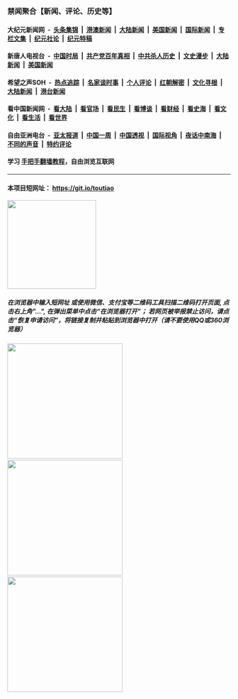 ### 禁闻聚合【新闻、评论、历史等】

#### 大纪元新闻网 &nbsp;-&nbsp; [头条集锦](indexes/E头条集锦.md?t=02282002) &nbsp;|&nbsp; [港澳新闻](indexes/E港澳新闻.md?t=02282002)  &nbsp;|&nbsp; [大陆新闻](indexes/E大陆新闻.md?t=02282002) &nbsp;|&nbsp; [美国新闻](indexes/E美国新闻.md?t=02282002) &nbsp;|&nbsp; [国际新闻](indexes/E国际新闻.md?t=02282002) &nbsp;|&nbsp; [专栏文集](indexes/E专栏文集.md?t=02282002) &nbsp;|&nbsp; [纪元社论](indexes/E纪元社论.md?t=02282002) &nbsp;|&nbsp; [纪元特稿](indexes/E纪元特稿.md?t=02282002) 

#### 新唐人电视台 &nbsp;-&nbsp; [中国时局](indexes/N中国时局.md?t=02282002) &nbsp;|&nbsp; [共产党百年真相](indexes/N共产党百年真相.md?t=02282002) &nbsp;|&nbsp; [中共杀人历史](indexes/N中共杀人历史.md?t=02282002) &nbsp;|&nbsp; [文史漫步](indexes/N文史漫步.md?t=02282002) &nbsp;|&nbsp; [大陆新闻](indexes/N大陆新闻.md?t=02282002) &nbsp;|&nbsp; [美国新闻](indexes/N美国新闻.md?t=02282002)

#### 希望之声SOH &nbsp;-&nbsp; [热点追踪](indexes/H热点追踪.md?t=02282002) &nbsp;|&nbsp; [名家谈时事](indexes/H名家谈时事.md?t=02282002) &nbsp;|&nbsp; [个人评论](indexes/H个人评论.md?t=02282002)  &nbsp;|&nbsp; [红朝解密](indexes/H红朝解密.md?t=02282002) &nbsp;|&nbsp; [文化寻根](indexes/H文化寻根.md?t=02282002) &nbsp;|&nbsp; [大陆新闻](indexes/H大陆新闻.md?t=02282002) &nbsp;|&nbsp; [港台新闻](indexes/H港台新闻.md?t=02282002)

#### 看中国新闻网 &nbsp;-&nbsp; [看大陆](indexes/S看大陆.md?t=02282002) &nbsp;|&nbsp; [看官场](indexes/S看官场.md?t=02282002) &nbsp;|&nbsp; [看民生](indexes/S看民生.md?t=02282002)  &nbsp;|&nbsp; [看博谈](indexes/S看博谈.md?t=02282002) &nbsp;|&nbsp; [看财经](indexes/S看财经.md?t=02282002) &nbsp;|&nbsp; [看史海](indexes/S看史海.md?t=02282002) &nbsp;|&nbsp; [看文化](indexes/S看文化.md?t=02282002) &nbsp;|&nbsp; [看生活](indexes/S看生活.md?t=02282002) &nbsp;|&nbsp; [看世界](indexes/S看世界.md?t=02282002)

#### 自由亚洲电台 &nbsp;-&nbsp; [亚太报道](indexes/R亚太报道.md?t=02282002) &nbsp;|&nbsp; [中国一周](indexes/R中国一周.md?t=02282002) &nbsp;|&nbsp; [中国透视](indexes/R中国透视.md?t=02282002)  &nbsp;|&nbsp; [国际视角](indexes/R国际视角.md?t=02282002) &nbsp;|&nbsp; [夜话中南海](indexes/R夜话中南海.md?t=02282002) &nbsp;|&nbsp; [不同的声音](indexes/R不同的声音.md?t=02282002) &nbsp;|&nbsp; [特约评论](indexes/R特约评论.md?t=02282002)

#### 学习 [手把手翻墙教程](https://github.com/gfw-breaker/guides/wiki)，自由浏览互联网

----

#### 本项目短网址： https://git.io/toutiao
<img src="https://raw.githubusercontent.com/gfw-breaker/banned-news/master/scripts/img/qr.png" width="200px"/>  

##### 在浏览器中输入短网址 或使用微信、支付宝等二维码工具扫描二维码打开页面, 点击右上角"...", 在弹出菜单中点击“在浏览器打开”； 若网页被举报禁止访问，请点击“恢复申请访问”，将链接复制并粘贴到浏览器中打开（请不要使用QQ或360浏览器）

<img src="https://raw.githubusercontent.com/gfw-breaker/banned-news/master/scripts/img/1.png" width="260px"/> &nbsp; <img src="https://raw.githubusercontent.com/gfw-breaker/banned-news/master/scripts/img/2.png" width="260px"/> &nbsp; <img src="https://raw.githubusercontent.com/gfw-breaker/banned-news/master/scripts/img/3.png" width="260px"/>
